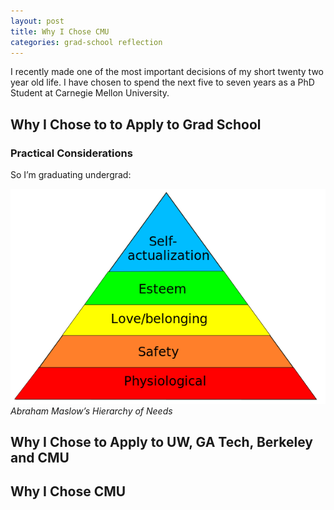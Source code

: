 ```yaml
---
layout: post
title: Why I Chose CMU
categories: grad-school reflection
---
```


I recently made one of the most important decisions of my short twenty two year old life. I have chosen to spend the next five to seven years as a PhD Student at Carnegie Mellon University. 

<!--more--> 



## Why I Chose to to Apply to Grad School

### Practical Considerations
So I’m graduating undergrad: 

![Maslow’s Hierarchy of Needs](/images/maslow.png)
*Abraham Maslow’s Hierarchy of Needs* 
## Why I Chose to Apply to UW, GA Tech, Berkeley and CMU

## Why I Chose CMU